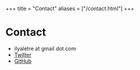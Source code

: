 +++
title = "Contact"
aliases = ["/contact.html"]
+++
# Contact

- ilyaletre at gmail dot com
- [Twitter](https://twitter.com/ilyaletre)
- [GitHub](https://github.com/utky)

